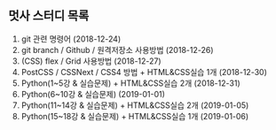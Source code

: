 ## 멋사 스터디  목록

1. git 관련 명령어 (2018-12-24)
2. git branch / Github / 원격저장소 사용방법 (2018-12-26)
3. (CSS) flex / Grid 사용방법 (2018-12-27)
4. PostCSS / CSSNext / CSS4 방법 + HTML&CSS실습 1개 (2018-12-30)
5. Python(1~5강 & 실습문제) + HTML&CSS실습 2개 (2018-12-31)
6. Python(6~10강 & 실습문제) (2019-01-01)
7. Python(11~14강 & 실습문제) + HTML&CSS실습 2개 (2019-01-05)
8. Python(15~18강 & 실습문제) + HTML&CSS실습 1개 (2019-01-06)
